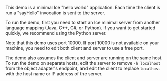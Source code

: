 This demo is a minimal Ice "hello world" application. Each time the
client is run a "sayHello" invocation is sent to the server.

To run the demo, first you need to start an Ice minimal server from
another language mapping (Java, C++, C#, or Python). If you want to
get started quickly, we recommend using the Python server.

Note that this demo uses port 10000. If port 10000 is not available on your
machine, you need to edit both client and server to use a free port.

The demo also assumes the client and server are running on the same host.
To run the demo on separate hosts, edit the server to remove `-h localhost`
from the object adapter's endpoint, and edit the client to replace `localhost`
with the host name or IP address of the server.
